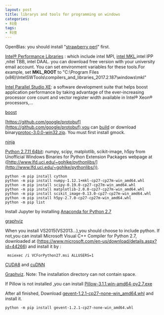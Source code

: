 ```yaml
---
layout: post
title: librarys and tools for programming on windows
categories:
- 科技
tags:
- 科技
---
```


<!--more-->
OpenBlas: you should install "[strawberry perl](http://strawberryperl.com/)" first.

[Intel® Performance Libraries](https://software.intel.com/en-us/performance-libraries) : which include intel MPI, [intel MKL](https://software.intel.com/en-us/intel-mkl/),intel IPP ,nitel TBB, intel DAAL. you can download free version with your university email account. You can set environment variables for these tools.For example, set **MKL_ROOT** to "C:\Program Files (x86)\IntelSWTools\compilers_and_libraries_2017.2.187\windows\mkl"


[Intel Parallel Studio XE](https://software.intel.com/en-us/intel-parallel-studio-xe): a software development suite that helps boost application performance by taking advantage of the ever-increasing processor core count and vector register width available in Intel® Xeon® processors,...


[boost](http://www.boost.org/users/download/) 

[https://github.com/google/protobuf](https://github.com/google/protobuf),you can [build](https://github.com/google/protobuf/blob/master/cmake/README.md) or download binary[protoc-3.0.0-win32.zip](https://github.com/google/protobuf/releases/tag/v3.0.0). You must first  install gmock.

[ninja](https://github.com/ninja-build/ninja/releases)

[Python 2.7.11 64bit](https://www.python.org/ftp/python/2.7.11/python-2.7.11.amd64.msi): numpy, scipy, matplotlib, scikit-image, h5py from Unofficial Windows Binaries for Python Extension Packages webpage   at ([http://www.lfd.uci.edu/~gohlke/pythonlibs/](http://www.lfd.uci.edu/~gohlke/pythonlibs/)).
```
python -m pip install cython
python -m pip install numpy-1.12.1+mkl-cp27-cp27m-win_amd64.whl
python -m pip install scipy-0.19.0-cp27-cp27m-win_amd64.whl
python -m pip install matplotlib-2.0.0-cp27-cp27m-win_amd64.whl
python -m pip install scikit_image-0.13.0-cp27-cp27m-win_amd64.whl
python -m pip install h5py-2.7.0-cp27-cp27m-win_amd64.whl
python -m pip list
```

Install Jupyter by installing [Anaconda for Python 2.7](https://www.continuum.io/downloads) 

[graphviz](http://www.graphviz.org/Download_windows.php)

When you install VS2015(VS2013...),you should choose to include python. If not,you can install Microsoft Visual C++ Compiler for Python 2.7, downloaded at (https://www.microsoft.com/en-us/download/details.aspx?id=44266) and install it by :
```
 msiexec /i VCForPython27.msi ALLUSERS=1
```


[CUDA8](https://developer.nvidia.com/cuda-downloads) and [cuDNN](https://developer.nvidia.com/cudnn)



[Graphviz](www.graphviz.org/Download.php). Note: The installation directory can not contain space.

If Pillow is not installed ,you can install [Pillow-3.1.1.win-amd64-py2.7.exe](https://pypi.python.org/pypi/Pillow/3.1.1)

After all finished, Download [gevent-1.2.1-cp27-none-win_amd64.whl](http://www.lfd.uci.edu/~gohlke/pythonlibs/) and install it.

```
python -m pip install gevent-1.2.1-cp27-none-win_amd64.whl
```